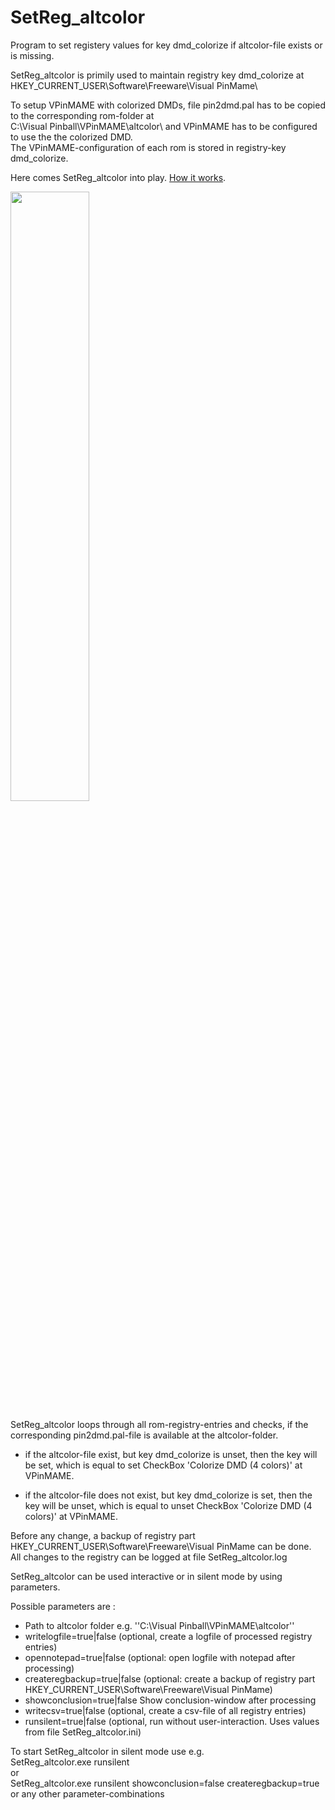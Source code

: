 # SetReg_altcolor
Program to set registery values for key dmd_colorize if altcolor-file exists or is missing.

SetReg_altcolor is primily used to maintain registry key dmd_colorize at HKEY_CURRENT_USER\Software\Freeware\Visual PinMame\

To setup VPinMAME with colorized DMDs, file pin2dmd.pal has to be copied to the corresponding rom-folder at  
C:\Visual Pinball\VPinMAME\altcolor\ and VPinMAME has to be configured to use the the colorized DMD.  
The VPinMAME-configuration of each rom is stored in registry-key dmd_colorize.

Here comes SetReg_altcolor into play. [How it works](https://github.com/SteloPin/SetReg_altcolor/wiki/How-it-works).

<img src="https://user-images.githubusercontent.com/74100604/147820171-9a0b300e-7e24-4372-8312-897de5f51dac.png" width=50% height=50%>

SetReg_altcolor loops through all rom-registry-entries and checks, if the corresponding pin2dmd.pal-file is available at the altcolor-folder.

- if the altcolor-file exist, but key dmd_colorize is unset, then the key will be set, which is equal to set CheckBox 'Colorize DMD (4 colors)' at VPinMAME.

- if the altcolor-file does not exist, but key dmd_colorize is set, then the key will be unset, which is equal to unset CheckBox 'Colorize DMD (4 colors)' at VPinMAME.
	  
Before any change, a backup of registry part HKEY_CURRENT_USER\Software\Freeware\Visual PinMame can be done.   
All changes to the registry can be logged at file SetReg_altcolor.log

SetReg_altcolor can be used interactive or in silent mode by using parameters.
	
Possible parameters are :
- Path to altcolor folder e.g. ''C:\Visual Pinball\VPinMAME\altcolor''
- writelogfile=true|false (optional, create a logfile of processed registry entries)
- opennotepad=true|false (optional: open logfile with notepad after processing)
- createregbackup=true|false (optional: create a backup of registry part HKEY_CURRENT_USER\Software\Freeware\Visual PinMame)
- showconclusion=true|false Show conclusion-window after processing
- writecsv=true|false (optional, create a csv-file of all registry entries)
- runsilent=true|false (optional, run without user-interaction. Uses values from file SetReg_altcolor.ini)
	
To start SetReg_altcolor in silent mode use e.g.   
SetReg_altcolor.exe runsilent   
or   
SetReg_altcolor.exe runsilent showconclusion=false createregbackup=true   
or any other parameter-combinations
